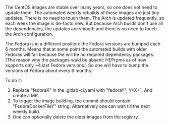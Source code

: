 The CentOS images are stable over many years, so one does not need to update them.
The automated weekly rebuilds of these images are just tiny updates. There is no need to touch them.
The Arch is updated frequently, so each week the image is de-facto new. But because Arch builds don't use all the dependencies,
the updates are smooth and there is no need to touch the Arch configuration.

The Fedora is in a different position: the Fedora versions are bumped each 6 months.
Means that at some point the automated builds with older Fedoras will fail because the will be no required dependency packages.
(The reason why the packages wuld be absent: HEPrpms as of now supports only ~4 last Fedora versions.)
So one will have to bump the versions of Fedora about every 6 months.

To do it:
1) Replace "fedoraX" in the .gitlab-ci.yaml with "fedoraY", Y=X+1. And create a MR.
2) To trigger the image building, the commit should contain "FedoraDockerFileY" string.
   Alternatively one can wait till the next weekly build.
3) One can optionally delete the older images from the registry.
